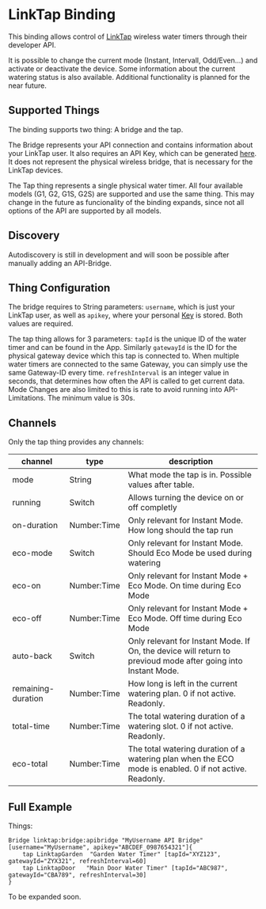# LinkTap Binding

This binding allows control of [LinkTap](https://www.link-tap.com/#!/) wireless water timers through their developer API.

It is possible to change the current mode (Instant, Intervall, Odd/Even...) and activate or deactivate the device. Some information about the current watering status is also available.
Additional functionality is planned for the near future.

## Supported Things
The binding supports two thing: A bridge and the tap.

The Bridge represents your API connection and contains information about your LinkTap user. It also requires an API Key, which can be generated [here](https://www.link-tap.com/#!/api-for-developers).
It does not represent the physical wireless bridge, that is necessary for the LinkTap devices.

The Tap thing represents a single physical water timer. All four available models (G1, G2, G1S, G2S) are supported and use the same thing. This may change in the future as funcionality of the binding expands, since not all options of the API are supported by all models.

## Discovery

Autodiscovery is still in development and will soon be possible after manually adding an API-Bridge.

## Thing Configuration

The bridge requires to String parameters: `username`, which is just your LinkTap user, as well as `apikey`, where your personal [Key](https://www.link-tap.com/#!/api-for-developers) is stored. Both values are required.

The tap thing allows for 3 parameters: 
`tapId` is the unique ID of the water timer and can be found in the App. Similarly `gatewayId` is the ID for the physical gateway device which this tap is connected to. When multiple water timers are connected to the same Gateway, you can simply use the same Gateway-ID every time.
`refreshInterval` is an integer value in seconds, that determines how often the API is called to get current data. Mode Changes are also limited to this is rate to avoid running into API-Limitations. The minimum value is 30s.

## Channels

Only the tap thing provides any channels:

| channel  | type   | description                  |
|----------|--------|------------------------------|
| mode     | String | What mode the tap is in. Possible values after table.  |
|running   |Switch  | Allows turning the device on or off completly |
|on-duration|Number:Time|Only relevant for Instant Mode. How long should the tap run|
|eco-mode | Switch | Only relevant for Instant Mode. Should Eco Mode be used during watering|
|eco-on    |Number:Time| Only relevant for Instant Mode + Eco Mode. On time during Eco Mode|
|eco-off    |Number:Time| Only relevant for Instant Mode + Eco Mode. Off time during Eco Mode|
|auto-back  | Switch | Only relevant for Instant Mode. If On, the device will return to previoud mode after going into Instant Mode.|
|remaining-duration| Number:Time | How long is left in the current watering plan. 0 if not active. Readonly.|
|total-time| Number:Time | The total watering duration of a watering slot. 0 if not active. Readonly.|
|eco-total| Number:Time |  The total watering duration of a watering plan when the ECO mode is enabled.  0 if not active. Readonly.|

## Full Example

Things:

```
Bridge linktap:bridge:apibridge "MyUsername API Bridge" [username="MyUsername", apikey="ABCDEF_0987654321"]{
	tap LinktapGarden  "Garden Water Timer" [tapId="XYZ123", gatewayId="ZYX321", refreshInterval=60]
	tap LinktapDoor   "Main Door Water Timer" [tapId="ABC987", gatewayId="CBA789", refreshInterval=30]
}
```

To be expanded soon.
